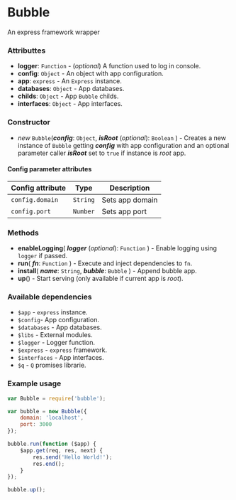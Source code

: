 Bubble
======

An express framework wrapper

### Attributtes
- **logger**: `Function` - (*optional*) A function used to log in console.
- **config**: `Object` - An object with app configuration.
- **app**: `express` - An `Express` instance.
- **databases**: `Object` - App databases.
- **childs**: `Object` - App `Bubble` childs.
- **interfaces**: `Object` - App interfaces.

### Constructor
- *new* `Bubble`(***config***: `Object`, ***isRoot*** (*optional*): `Boolean` ) - Creates a new instance of `Bubble` getting ***config*** with app configuration and an optional parameter caller ***isRoot*** set to `true` if instance is *root* app.

#### Config parameter attributes

| Config attribute | Type | Description |
| --- | --- | --- |
| `config.domain` | `String` | Sets app domain |
| `config.port`| `Number` | Sets app port |

### Methods 
- **enableLogging**( ***logger*** (*optional*): `Function` ) - Enable logging using `logger` if passed.
- **run**( ***fn***: `Function` ) - Execute and inject dependencies to `fn`.
- **install**( ***name***: `String`, ***bubble***: `Bubble`  ) - Append bubble app.
- **up**() - Start serving (only available if current app is *root*).

### Available dependencies
- `$app` - `express` instance.
- `$config`- App configuration.
- `$databases` - App databases.
- `$libs` - External modules.
- `$logger` - Logger function.
- `$express` - `express` framework.
- `$interfaces` - App interfaces.
- `$q` - `Q` promises librarie.

### Example usage
```javascript
var Bubble = require('bubble');

var bubble = new Bubble({
	domain: 'localhost',
	port: 3000
});

bubble.run(function ($app) {
	$app.get(req, res, next) {
		res.send('Hello World!');
		res.end();
	}
});

bubble.up();
```